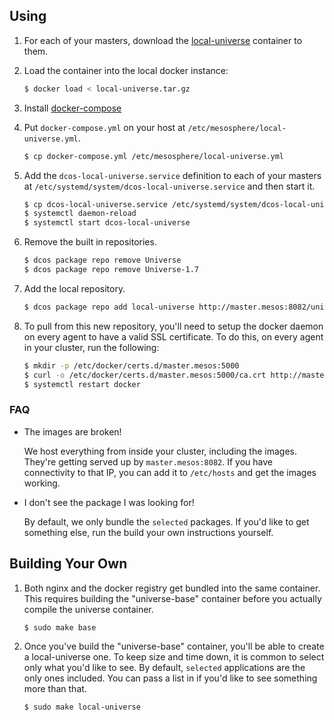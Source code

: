 
## Using

1. For each of your masters, download the [local-universe](https://downloads.mesosphere.com/universe/public/local-universe.tar.gz) container to them.

1. Load the container into the local docker instance:

    ```bash
    $ docker load < local-universe.tar.gz
    ```

1. Install [docker-compose](https://docs.docker.com/compose/install/)

1. Put `docker-compose.yml` on your host at `/etc/mesosphere/local-universe.yml`.

    ```bash
    $ cp docker-compose.yml /etc/mesosphere/local-universe.yml
    ```

1. Add the `dcos-local-universe.service` definition to each of your masters at `/etc/systemd/system/dcos-local-universe.service` and then start it.

    ```bash
    $ cp dcos-local-universe.service /etc/systemd/system/dcos-local-universe.service
    $ systemctl daemon-reload
    $ systemctl start dcos-local-universe
    ```

1. Remove the built in repositories.

    ```bash
    $ dcos package repo remove Universe
    $ dcos package repo remove Universe-1.7
    ```

1. Add the local repository.

    ```bash
    $ dcos package repo add local-universe http://master.mesos:8082/universe.zip
    ```

1. To pull from this new repository, you'll need to setup the docker daemon on every agent to have a valid SSL certificate. To do this, on every agent in your cluster, run the following:

    ```bash
    $ mkdir -p /etc/docker/certs.d/master.mesos:5000
    $ curl -o /etc/docker/certs.d/master.mesos:5000/ca.crt http://master.mesos:8082/certs/domain.crt
    $ systemctl restart docker
    ```

### FAQ

- The images are broken!

    We host everything from inside your cluster, including the images. They're getting served up by `master.mesos:8082`. If you have connectivity to that IP, you can add it to `/etc/hosts` and get the images working.

- I don't see the package I was looking for!

    By default, we only bundle the `selected` packages. If you'd like to get something else, run the build your own instructions yourself.

## Building Your Own

1. Both nginx and the docker registry get bundled into the same container. This requires building the "universe-base" container before you actually compile the universe container.

    ```bash
    $ sudo make base
    ```

1. Once you've build the "universe-base" container, you'll be able to create a local-universe one. To keep size and time down, it is common to select only what you'd like to see. By default, `selected` applications are the only ones included. You can pass a list in if you'd like to see something more than that.

    ```bash
    $ sudo make local-universe
    ```
